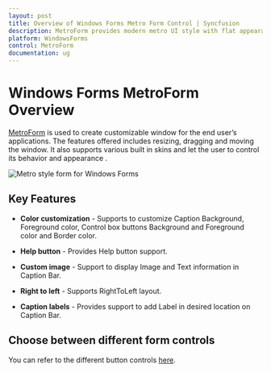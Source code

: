 ```yaml
---
layout: post
title: Overview of Windows Forms Metro Form Control | Syncfusion
description: MetroForm provides modern metro UI style with flat appearance to your form. It supports title bar height, appearance customization, etc.,
platform: WindowsForms
control: MetroForm
documentation: ug
---
```


# Windows Forms MetroForm Overview

[MetroForm](https://help.syncfusion.com/cr/windowsforms/Syncfusion.Windows.Forms.MetroForm.html) is used to create customizable window for the end user’s applications. The features offered includes resizing, dragging and moving the window. It also supports various built in skins and let the user to control its behavior and appearance .

![Metro style form for Windows Forms](Overview_images/Overview.png)

## Key Features

* **Color customization** - Supports to customize Caption Background, Foreground color, Control box buttons Background and Foreground color and Border color.

* **Help button** - Provides Help button support.

* **Custom image** - Support to display Image and Text information in Caption Bar.

* **Right to left** - Supports RightToLeft layout.

* **Caption labels** - Provides support to add Label in desired location on Caption Bar.
 
## Choose between different form controls

You can refer to the different button controls [here](https://help.syncfusion.com/windowsforms/form/overview#choose-between-different-form-controls).
